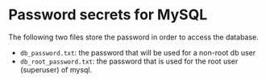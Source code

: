 # Password secrets for MySQL

The following two files store the password in order to access the database.
- `db_password.txt`: the password that will be used for a non-root db user
- `db_root_password.txt`: the password that is used for the root user (superuser) of mysql.
